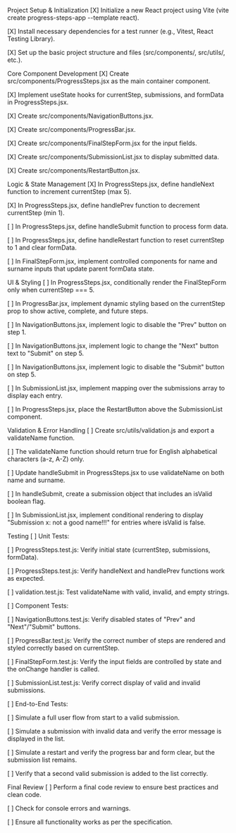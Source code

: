 Project Setup & Initialization
[X] Initialize a new React project using Vite (vite create progress-steps-app --template react).

[X] Install necessary dependencies for a test runner (e.g., Vitest, React Testing Library).

[X] Set up the basic project structure and files (src/components/, src/utils/, etc.).

Core Component Development
[X] Create src/components/ProgressSteps.jsx as the main container component.

[X] Implement useState hooks for currentStep, submissions, and formData in ProgressSteps.jsx.

[X] Create src/components/NavigationButtons.jsx.

[X] Create src/components/ProgressBar.jsx.

[X] Create src/components/FinalStepForm.jsx for the input fields.

[X] Create src/components/SubmissionList.jsx to display submitted data.

[X] Create src/components/RestartButton.jsx.

Logic & State Management
[X] In ProgressSteps.jsx, define handleNext function to increment currentStep (max 5).

[X] In ProgressSteps.jsx, define handlePrev function to decrement currentStep (min 1).

[ ] In ProgressSteps.jsx, define handleSubmit function to process form data.

[ ] In ProgressSteps.jsx, define handleRestart function to reset currentStep to 1 and clear formData.

[ ] In FinalStepForm.jsx, implement controlled components for name and surname inputs that update parent formData state.

UI & Styling
[ ] In ProgressSteps.jsx, conditionally render the FinalStepForm only when currentStep === 5.

[ ] In ProgressBar.jsx, implement dynamic styling based on the currentStep prop to show active, complete, and future steps.

[ ] In NavigationButtons.jsx, implement logic to disable the "Prev" button on step 1.

[ ] In NavigationButtons.jsx, implement logic to change the "Next" button text to "Submit" on step 5.

[ ] In NavigationButtons.jsx, implement logic to disable the "Submit" button on step 5.

[ ] In SubmissionList.jsx, implement mapping over the submissions array to display each entry.

[ ] In ProgressSteps.jsx, place the RestartButton above the SubmissionList component.

Validation & Error Handling
[ ] Create src/utils/validation.js and export a validateName function.

[ ] The validateName function should return true for English alphabetical characters (a-z, A-Z) only.

[ ] Update handleSubmit in ProgressSteps.jsx to use validateName on both name and surname.

[ ] In handleSubmit, create a submission object that includes an isValid boolean flag.

[ ] In SubmissionList.jsx, implement conditional rendering to display "Submission x: not a good name!!!" for entries where isValid is false.

Testing
[ ] Unit Tests:

[ ] ProgressSteps.test.js: Verify initial state (currentStep, submissions, formData).

[ ] ProgressSteps.test.js: Verify handleNext and handlePrev functions work as expected.

[ ] validation.test.js: Test validateName with valid, invalid, and empty strings.

[ ] Component Tests:

[ ] NavigationButtons.test.js: Verify disabled states of "Prev" and "Next"/"Submit" buttons.

[ ] ProgressBar.test.js: Verify the correct number of steps are rendered and styled correctly based on currentStep.

[ ] FinalStepForm.test.js: Verify the input fields are controlled by state and the onChange handler is called.

[ ] SubmissionList.test.js: Verify correct display of valid and invalid submissions.

[ ] End-to-End Tests:

[ ] Simulate a full user flow from start to a valid submission.

[ ] Simulate a submission with invalid data and verify the error message is displayed in the list.

[ ] Simulate a restart and verify the progress bar and form clear, but the submission list remains.

[ ] Verify that a second valid submission is added to the list correctly.

Final Review
[ ] Perform a final code review to ensure best practices and clean code.

[ ] Check for console errors and warnings.

[ ] Ensure all functionality works as per the specification.